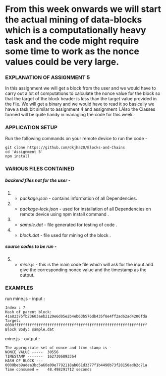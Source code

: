 # From this week onwards we will start the actual mining of data-blocks which is a computationally heavy task and the code might require some time to work as the nonce values could be very large.

### EXPLANATION OF ASSIGNMENT 5
In this assignment we will get a block from the user and we would have to carry out a lot of computations to calculate the nonce value for the block so that the target of the block header is less than the target value provided in the file. We will get a binary and we would have to read it so basically we have a task bit similar to assignment 4 and assignment 1.Also the Classes formed will be quite handy in managing the code for this week.

### APPLICATION SETUP
Run the following commands on your remote device to run the code -
```
git clone https://github.com/dkjha20/Blocks-and-Chains
cd 'Assignment 5'
npm install
```

### VARIOUS FILES CONTAINED

##### backend files not for the user -
1) - *package.json* - contains information of all Dependencies.
2) - *package-lock.json* - used for installation of all Dependencies on remote device using npm install command .
3) - *sample.dat* - file generated for testing of code .
4) - *block.dat* - file used for mining of the block .

##### source codes to be run -
5) - *mine.js* - this is the main code file which will ask for the input and give the corresponding nonce value and the timestamp as the output.

### EXAMPLES

run mine.js - input :
```
Index : 7
Hash of parent block: 41a82375fb23603aeb2129e6d05e2b4eb63b576db435f8e4ff2ad62ad4200fda
Target: 0000ffffffffffffffffffffffffffffffffffffffffffffffffffffffffffff
Block Body: sample.dat
```

mine.js - output :
```
The appropriate set of nonce and time stamp is - 
NONCE VALUE -----  30556
TIMESTAMP -------  1627306893364
HASH OF BLOCK ---  0000beb9adea3bc5a60e09e7792118ab661d3377f1b4490b73f28150adb2c71a
Time consumed =    48.498291712 seconds
```
